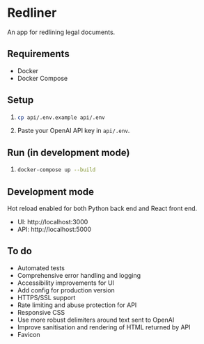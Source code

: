 # Redliner

An app for redlining legal documents.

## Requirements

- Docker
- Docker Compose

## Setup

1. ```bash
   cp api/.env.example api/.env
   ```
2. Paste your OpenAI API key in `api/.env`.

## Run (in development mode)

1. ```bash
   docker-compose up --build
   ```

## Development mode

Hot reload enabled for both Python back end and React front end.

- UI: http://localhost:3000
- API: http://localhost:5000

## To do

- Automated tests
- Comprehensive error handling and logging
- Accessibility improvements for UI
- Add config for production version
- HTTPS/SSL support
- Rate limiting and abuse protection for API
- Responsive CSS
- Use more robust delimiters around text sent to OpenAI
- Improve sanitisation and rendering of HTML returned by API
- Favicon
